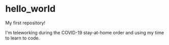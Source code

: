 # hello_world

My first repository!

I'm teleworking during the COVID-19 stay-at-home order and using my time to learn to code.
